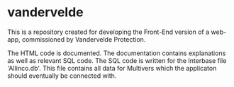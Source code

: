 # vandervelde
This is a repository created for developing the Front-End version of a web-app, commissioned by Vandervelde Protection.

The HTML code is documented. The documentation contains explanations as well as relevant SQL code. The SQL code is written for the
Interbase file 'Allinco.db'. This file contains all data for Multivers which the applicaton should eventually be connected with.